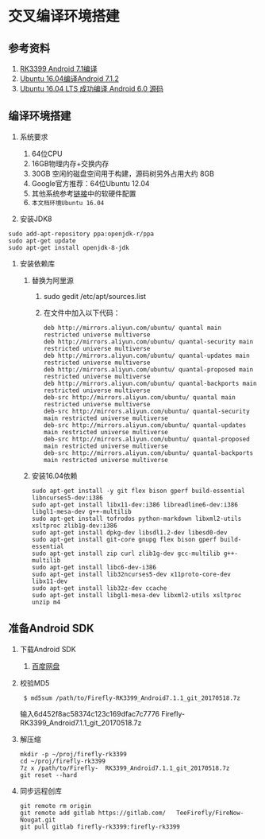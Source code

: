 # 交叉编译环境搭建
## 参考资料
1. [RK3399 Android 7.1编译](http://wiki.t-firefly.com/index.php/Firefly-RK3399/Build_android_7.1)
1. [Ubuntu 16.04编译Android 7.1.2](http://www.cnblogs.com/tsts/p/7554703.html)
1. [Ubuntu 16.04 LTS 成功编译 Android 6.0 源码](http://blog.csdn.net/fuchaosz/article/details/51487585/)

## 编译环境搭建
1. 系统要求
	1. 64位CPU
	1. 16GB物理内存+交换内存
	2. 30GB 空闲的磁盘空间用于构建，源码树另外占用大约 8GB
	3. Google官方推荐：64位Ubuntu 12.04
	4. 其他系统参考[链接](http://source.android.com/source/building.html)中的软硬件配置
	5. `本文档环境Ubuntu 16.04`

1. 安装JDK8

```
sudo add-apt-repository ppa:openjdk-r/ppa
sudo apt-get update
sudo apt-get install openjdk-8-jdk
```
1. 安装依赖库
	1. 替换为阿里源
		1. sudo gedit /etc/apt/sources.list 
		1. 在文件中加入以下代码：
		
			```
			deb http://mirrors.aliyun.com/ubuntu/ quantal main restricted universe multiverse
			deb http://mirrors.aliyun.com/ubuntu/ quantal-security main restricted universe multiverse
			deb http://mirrors.aliyun.com/ubuntu/ quantal-updates main restricted universe multiverse
			deb http://mirrors.aliyun.com/ubuntu/ quantal-proposed main restricted universe multiverse
			deb http://mirrors.aliyun.com/ubuntu/ quantal-backports main restricted universe multiverse
			deb-src http://mirrors.aliyun.com/ubuntu/ quantal main restricted universe multiverse
			deb-src http://mirrors.aliyun.com/ubuntu/ quantal-security main restricted universe multiverse
			deb-src http://mirrors.aliyun.com/ubuntu/ quantal-updates main restricted universe multiverse
			deb-src http://mirrors.aliyun.com/ubuntu/ quantal-proposed main restricted universe multiverse
			deb-src http://mirrors.aliyun.com/ubuntu/ quantal-backports main restricted universe multiverse
			```
	1. 安装16.04依赖

		```
		sudo apt-get install -y git flex bison gperf build-essential libncurses5-dev:i386 
		sudo apt-get install libx11-dev:i386 libreadline6-dev:i386 libgl1-mesa-dev g++-multilib 
		sudo apt-get install tofrodos python-markdown libxml2-utils xsltproc zlib1g-dev:i386 
		sudo apt-get install dpkg-dev libsdl1.2-dev libesd0-dev
		sudo apt-get install git-core gnupg flex bison gperf build-essential  
		sudo apt-get install zip curl zlib1g-dev gcc-multilib g++-multilib 
		sudo apt-get install libc6-dev-i386 
		sudo apt-get install lib32ncurses5-dev x11proto-core-dev libx11-dev 
		sudo apt-get install lib32z-dev ccache
		sudo apt-get install libgl1-mesa-dev libxml2-utils xsltproc unzip m4
		```

## 准备Android SDK
1. 下载Android SDK
	1. [百度网盘](https://pan.baidu.com/s/1o7Cdilk#list/path=%2FPublic%2FDevBoard%2FFirefly-RK3399&parentPath=%2FPublic%2FDevBoard)

1. 校验MD5

		$ md5sum /path/to/Firefly-RK3399_Android7.1.1_git_20170518.7z
	输入6d452f8ac58374c123c169dfac7c7776 Firefly-RK3399_Android7.1.1_git_20170518.7z

1. 解压缩

	```
	mkdir -p ~/proj/firefly-rk3399
	cd ~/proj/firefly-rk3399
	7z x /path/to/Firefly-	RK3399_Android7.1.1_git_20170518.7z
	git reset --hard
	```

1. 同步远程创库

	```
	git remote rm origin 
	git remote add gitlab https://gitlab.com/	TeeFirefly/FireNow-Nougat.git
	git pull gitlab firefly-rk3399:firefly-rk3399
	```
